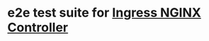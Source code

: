 <!---
This file is autogenerated!
Do not try to edit it manually.
-->

# e2e test suite for [Ingress NGINX Controller](https://github.com/kubernetes/ingress-nginx/tree/main/)

